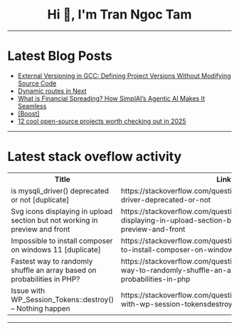 <h1 align="center">Hi 👋, I'm Tran Ngoc Tam</h1>

---

# Latest Blog Posts 
<!-- BLOG-POST-LIST:START -->
- [External Versioning in GCC: Defining Project Versions Without Modifying Source Code](https://dev.to/pcmagas/quicktip-how-to-define-version-your-project-written-in-c-4o8c)
- [Dynamic routes in Next](https://dev.to/udit_saurabh_86a790171b67/dynamic-routes-in-next-5e84)
- [What is Financial Spreading? How SimplAI’s Agentic AI Makes It Seamless](https://dev.to/simplai/what-is-financial-spreading-how-simplais-agentic-ai-makes-it-seamless-2h9c)
- [[Boost]](https://dev.to/dt_yo0x9/-1f2h)
- [12 cool open-source projects worth checking out in 2025](https://dev.to/andrewbaisden/12-cool-open-source-projects-worth-checking-out-in-2025-46ie)
<!-- BLOG-POST-LIST:END -->

---

# Latest stack oveflow activity
<table>
  <tr><th>Title</th><th>Link</th></tr>
  <!-- STACKOVERFLOW:START --><tr><td>is mysqli_driver&lpar;&rpar; deprecated or not [duplicate]</td><td>https://stackoverflow.com/questions/79494461/is-mysqli-driver-deprecated-or-not</td></tr><tr><td>Svg icons displaying in upload section but not working in preview and front</td><td>https://stackoverflow.com/questions/79494414/svg-icons-displaying-in-upload-section-but-not-working-in-preview-and-front</td></tr><tr><td>Impossible to install composer on windows 11 [duplicate]</td><td>https://stackoverflow.com/questions/79494284/impossible-to-install-composer-on-windows-11</td></tr><tr><td>Fastest way to randomly shuffle an array based on probabilities in PHP?</td><td>https://stackoverflow.com/questions/79494259/fastest-way-to-randomly-shuffle-an-array-based-on-probabilities-in-php</td></tr><tr><td>Issue with WP_Session_Tokens::destroy&lpar;&rpar; – Nothing happen</td><td>https://stackoverflow.com/questions/79494079/issue-with-wp-session-tokensdestroy-nothing-happen</td></tr><!-- STACKOVERFLOW:END -->
</table>

---


